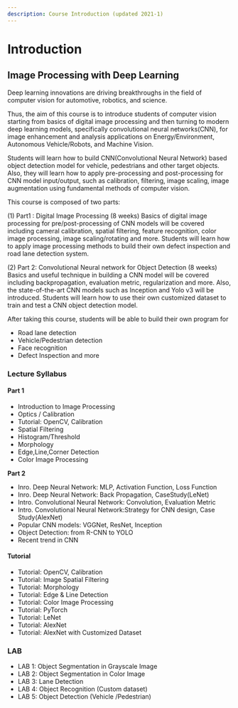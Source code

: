 ```yaml
---
description: Course Introduction (updated 2021-1)
---
```


# Introduction

## Image Processing with Deep Learning

Deep learning innovations are driving breakthroughs in the field of computer vision for automotive, robotics, and science.

Thus, the aim of this course is to introduce students of computer vision starting from basics of digital image processing and then turning to modern deep learning models, specifically convolutional neural networks\(CNN\), for image enhancement and analysis applications on Energy/Environment, Autonomous Vehicle/Robots, and Machine Vision.

Students will learn how to build CNN\(Convolutional Neural Network\) based object detection model for vehicle, pedestrians and other target objects. Also, they will learn how to apply pre-processing and post-processing for CNN model input/output, such as calibration, filtering, image scaling, image augmentation using fundamental methods of computer vision.

This course is composed of two parts: 

\(1\) Part1 : Digital Image Processing \(8 weeks\) Basics of digital image processing for pre/post-processing of CNN models will be covered including cameral calibration, spatial filtering, feature recognition, color image processing, image scaling/rotating and more. Students will learn how to apply image processing methods to build their own defect inspection and road lane detection system.

\(2\) Part 2: Convolutional Neural network for Object Detection \(8 weeks\) Basics and useful technique in building a CNN model will be covered including backpropagation, evaluation metric, regularization and more. Also, the state-of-the-art CNN models such as Inception and Yolo v3 will be introduced. Students will learn how to use their own customized dataset to train and test a CNN object detection model.

After taking this course, students will be able to build their own program for

* Road lane detection 
* Vehicle/Pedestrian detection 
* Face recognition
* Defect Inspection and more

### **Lecture Syllabus**

#### **Part 1**

* Introduction to Image Processing
* Optics / Calibration
* Tutorial: OpenCV, Calibration
* Spatial Filtering
* Histogram/Threshold
* Morphology
* Edge,Line,Corner Detection
* Color Image Processing

**Part 2**

* Inro. Deep Neural Network: MLP, Activation Function,  Loss Function
* Inro. Deep Neural Network: Back Propagation, CaseStudy\(LeNet\)
* Intro. Convolutional Neural Network: Convolution, Evaluation Metric
* Intro. Convolutional Neural Network:Strategy for CNN design, Case Study\(AlexNet\)
* Popular CNN models: VGGNet, ResNet, Inception
* Object Detection: from R-CNN to YOLO
* Recent trend in CNN

#### **Tutorial**

* Tutorial: OpenCV, Calibration
* Tutorial: Image Spatial Filtering
* Tutorial: Morphology
* Tutorial: Edge & Line Detection
* Tutorial: Color Image Processing
* Tutorial: PyTorch
* Tutorial: LeNet
* Tutorial: AlexNet
* Tutorial: AlexNet with Customized Dataset

### **LAB**

* LAB 1: Object Segmentation in Grayscale Image
* LAB 2: Object Segmentation in Color Image
* LAB 3: Lane Detection
* LAB 4: Object Recognition \(Custom dataset\)
* LAB 5: Object Detection \(Vehicle /Pedestrian\)

